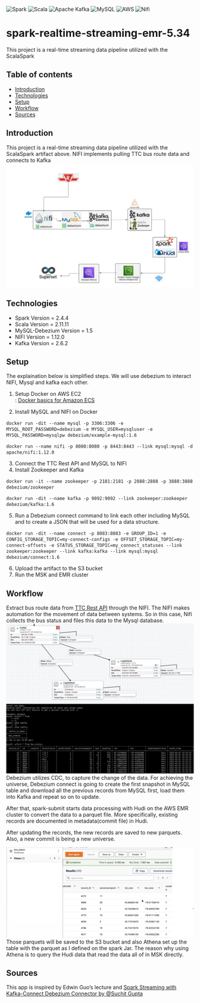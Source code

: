 ![Spark](https://img.shields.io/badge/Apache-Spark-lightgrey)
![Scala](https://img.shields.io/badge/scala-%23DC322F.svg?style=for-the-badge&logo=scala&logoColor=white)
![Apache Kafka](https://img.shields.io/badge/Apache%20Kafka-000?style=for-the-badge&logo=apachekafka)
![MySQL](https://img.shields.io/badge/mysql-%2300f.svg?style=for-the-badge&logo=mysql&logoColor=white)
![AWS](https://img.shields.io/badge/AWS-%23FF9900.svg?style=for-the-badge&logo=amazon-aws&logoColor=white)
![Nifi](https://img.shields.io/badge/Apache-NIFI-yellowgreen)
<br/>

# spark-realtime-streaming-emr-5.34
This project is a real-time streaming data pipeline utilized with the ScalaSpark

## Table of contents
* [Introduction](#introduction)
* [Technologies](#technologies)
* [Setup](#setup)
* [Workflow](#workflow)
* [Sources](#sources)

## Introduction
This project is a real-time streaming data pipeline utilized with the ScalaSpark artifact above. NIFI implements pulling TTC bus route data and connects to Kafka
![DIAGRAM](https://github.com/ChloeHeekSuh/spark-realtime-streaming-emr-5.34/blob/master/screenshot/diagram.png)

## Technologies
* Spark Version = 2.4.4
* Scala Version = 2.11.11
* MySQL-Debezium Version = 1.5
* NIFI Version = 1.12.0
* Kafka Version = 2.6.2

## Setup
The explaination below is simplified steps. We will use debezium to interact NIFI, Mysql and kafka each other.

1. Setup Docker on AWS EC2\
: [Docker basics for Amazon ECS](https://docs.aws.amazon.com/AmazonECS/latest/developerguide/docker-basics.html)

2. Install MySQL and NIFI on Docker
```
docker run -dit --name mysql -p 3306:3306 -e MYSQL_ROOT_PASSWORD=debezium -e MYSQL_USER=mysqluser -e MYSQL_PASSWORD=mysqlpw debezium/example-mysql:1.6
```
```
docker run --name nifi -p 8080:8080 -p 8443:8443 --link mysql:mysql -d apache/nifi:1.12.0
```
3. Connect the TTC Rest API and MySQL to NIFI
4. Install Zookeeper and Kafka
```
docker run -it --name zookeeper -p 2181:2181 -p 2888:2888 -p 3888:3888 debezium/zookeeper
```
```
docker run -dit --name kafka -p 9092:9092 --link zookeeper:zookeeper debezium/kafka:1.6
```
5. Run a Debezium connect command to link each other including MySQL and to create a JSON that will be used for a data structure.
```
docker run -dit --name connect -p 8083:8083 -e GROUP_ID=1 -e CONFIG_STORAGE_TOPIC=my-connect-configs -e OFFSET_STORAGE_TOPIC=my-connect-offsets -e STATUS_STORAGE_TOPIC=my_connect_statuses --link zookeeper:zookeeper --link kafka:kafka --link mysql:mysql debezium/connect:1.6
```
6. Upload the artifact to the S3 bucket
7. Run the MSK and EMR cluster


## Workflow

Extract bus route data from [TTC Rest API](http://restbus.info/api/agencies/ttc/routes/7/vehicles) through the NIFI. The NIFI makes automation for the movement of data between systems. So in this case, Nifi collects the bus status and files this data to the Mysql database.
<img src="https://github.com/ChloeHeekSuh/spark-realtime-streaming-emr-5.34/blob/master/screenshot/nifi.png">
<img src="https://github.com/ChloeHeekSuh/spark-realtime-streaming-emr-5.34/blob/master/screenshot/mysql.png">          
Debezium utilizes CDC, to capture the change of the data. For achieving the universe, Debezium connect is going to create the first snapshot in MySQL table and download all the previous records from MySQL first, load them into Kafka and repeat so on to update.
 
After that, spark-submit starts data processing with Hudi on the AWS EMR cluster to convert the data to a parquet file. More specifically, existing records are documented in metadata(commit file) in Hudi.

After updating the records, the new records are saved to new parquets. Also, a new commit is being a new universe.

<img src="https://github.com/ChloeHeekSuh/spark-realtime-streaming-emr-5.34/blob/master/screenshot/athena.png" width="900">
Those parquets will be saved to the S3 bucket and also Athena set up the table with the parquet as I defined on the spark Jar. The reason why using Athena is to query the Hudi data that read the data all of in MSK directly.

## Sources
This app is inspired by Edwin Guo’s lecture and [Spark Streaming with Kafka-Connect Debezium Connector by @Suchit Gupta](https://suchit-g.medium.com/spark-streaming-with-kafka-connect-debezium-connector-ab9163808667)
